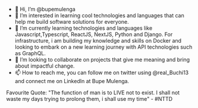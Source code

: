 - 👋 Hi, I’m @bupemulenga
- 👀 I’m interested in learning cool technologies and languages that can help me build software solutions for everyone.
- 🌱 I’m currently learning technologies and languages like Javascript,Typescript, ReactJS, NextJS, Python and Django. For infrastructure, i am building my knowledge and skills on Docker and looking to embark on a new learning journey with API technologies such as GraphQL.
- 💞️ I’m looking to collaborate on projects that give me meaning and bring about impactful change.
- 📫 How to reach me, you can follow me on twitter using @real_Buchi13 and connect me on LinkedIn at Bupe Mulenga.

Favourite Quote:
"The function of man is to LIVE not to exist. I shall not waste my days trying to prolong them, i shall use my time" - #NTTD

<!---
bupemulenga/bupemulenga is a ✨ special ✨ repository because its `README.md` (this file) appears on your GitHub profile.
You can click the Preview link to take a look at your changes.
--->
